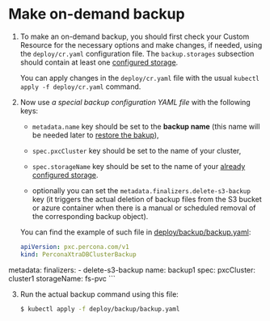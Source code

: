 # Make on-demand backup

1. To make an on-demand backup, you should first check your Custom Resource for
    the necessary options and make changes, if needed, using the
    `deploy/cr.yaml` configuration file. The `backup.storages` subsection should
    contain at least one [configured storage](backups-storage.md).

    You can apply changes in the `deploy/cr.yaml` file with the usual
    `kubectl apply -f deploy/cr.yaml` command.

2. Now use *a special backup configuration YAML file* with the following
    keys:

    * `metadata.name` key should be set to the **backup name**
        (this name will be needed later to [restore the bakup](backups-restore.md)),

    * `spec.pxcCluster` key should be set to the name of your cluster,

    * `spec.storageName` key should be set to the name of your [already configured storage](backups-storage.md).

    * optionally you can set the `metadata.finalizers.delete-s3-backup` key (it
        triggers the actual deletion of backup files from the S3 bucket or azure
        container when there is a manual or scheduled removal of the
        corresponding backup object).

    You can find the example of such file in
    [deploy/backup/backup.yaml](https://github.com/percona/percona-xtradb-cluster-operator/blob/main/deploy/backup/backup.yaml):

    ```yaml
    apiVersion: pxc.percona.com/v1
    kind: PerconaXtraDBClusterBackup
metadata:
      finalizers:
        - delete-s3-backup
      name: backup1
    spec:
      pxcCluster: cluster1
      storageName: fs-pvc
    ```

3. Run the actual backup command using this file:

    ``` {.bash data-prompt="$" }
    $ kubectl apply -f deploy/backup/backup.yaml
    ```

